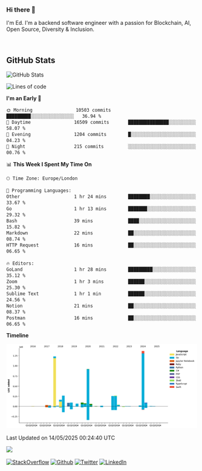 ### Hi there 👋
 I'm Ed. I'm a backend software engineer with a passion for Blockchain, AI, Open Source, Diversity & Inclusion.

<br />

<h2>GitHub Stats</h2>
<p><img src="https://github-readme-stats.vercel.app/api?username=echarrod&amp;show_icons=true" alt="GitHub Stats"></p>

<!--START_SECTION:waka-->
![Lines of code](https://img.shields.io/badge/From%20Hello%20World%20I%27ve%20Written-5.2%20million%20lines%20of%20code-blue)

**I'm an Early 🐤** 

```text
🌞 Morning                10503 commits       █████████░░░░░░░░░░░░░░░░   36.94 % 
🌆 Daytime                16509 commits       ███████████████░░░░░░░░░░   58.07 % 
🌃 Evening                1204 commits        █░░░░░░░░░░░░░░░░░░░░░░░░   04.23 % 
🌙 Night                  215 commits         ░░░░░░░░░░░░░░░░░░░░░░░░░   00.76 % 
```


📊 **This Week I Spent My Time On** 

```text
🕑︎ Time Zone: Europe/London

💬 Programming Languages: 
Other                    1 hr 24 mins        ████████░░░░░░░░░░░░░░░░░   33.67 % 
Go                       1 hr 13 mins        ███████░░░░░░░░░░░░░░░░░░   29.32 % 
Bash                     39 mins             ████░░░░░░░░░░░░░░░░░░░░░   15.82 % 
Markdown                 22 mins             ██░░░░░░░░░░░░░░░░░░░░░░░   08.74 % 
HTTP Request             16 mins             ██░░░░░░░░░░░░░░░░░░░░░░░   06.65 % 

🔥 Editors: 
GoLand                   1 hr 28 mins        █████████░░░░░░░░░░░░░░░░   35.12 % 
Zoom                     1 hr 3 mins         ██████░░░░░░░░░░░░░░░░░░░   25.30 % 
Sublime Text             1 hr 1 min          ██████░░░░░░░░░░░░░░░░░░░   24.56 % 
Notion                   21 mins             ██░░░░░░░░░░░░░░░░░░░░░░░   08.37 % 
Postman                  16 mins             ██░░░░░░░░░░░░░░░░░░░░░░░   06.65 % 
```

**Timeline**

![Lines of Code chart](https://raw.githubusercontent.com/echarrod/echarrod/main/assets/bar_graph.png)


 Last Updated on 14/05/2025 00:24:40 UTC
<!--END_SECTION:waka-->

![](https://komarev.com/ghpvc/?username=echarrod)

<p>
<a href="https://stackoverflow.com/users/1014632/ech" target="_blank"><img alt="StackOverflow" src="https://img.shields.io/badge/-Stackoverflow-FE7A16?style=for-the-badge&logo=stack-overflow&logoColor=white" /></a> 
<a href="https://github.com/echarrod" target="_blank"><img alt="Github" src="https://img.shields.io/badge/GitHub-%2312100E.svg?&style=for-the-badge&logo=Github&logoColor=white" /></a> 
<a href="https://twitter.com/e_harrod" target="_blank"><img alt="Twitter" src="https://img.shields.io/badge/twitter-%231DA1F2.svg?&style=for-the-badge&logo=twitter&logoColor=white" /></a> 
<a href="https://www.linkedin.com/in/ed-harrod" target="_blank"><img alt="LinkedIn" src="https://img.shields.io/badge/linkedin-%230077B5.svg?&style=for-the-badge&logo=linkedin&logoColor=white" /></a>
